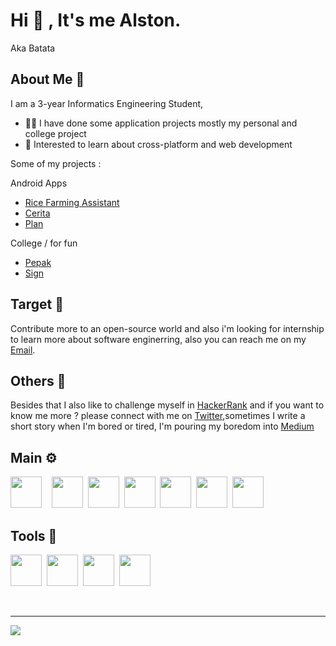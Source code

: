 # Hi 👋 , It's me Alston.         
                            
Aka Batata

## About Me 👀 

I am a 3-year Informatics Engineering Student,
-  👨‍💻 I have done some  application projects mostly my personal and college project 
-  👀 Interested to learn about cross-platform  and  web development 

Some of my projects :

Android Apps
- [Rice Farming Assistant](https://github.com/Alstonargodi/Rifsa-apps)
- [Cerita](https://github.com/Alstonargodi/Cerita)
- [Plan](https://github.com/Alstonargodi/Plan)

College / for fun
- [Pepak](https://github.com/Alstonargodi/Pepak)
- [Sign](https://github.com/Alstonargodi/Sign)

## Target 🎯

Contribute more to an open-source world and also i'm looking for internship to learn more about software enginerring, also you can reach me on my [Email](mailto:alstonargodi01@gmail.com).

## Others 📝 

Besides that I also like to challenge myself in [HackerRank](https://www.hackerrank.com/alstonargodi01) and if you want to know me more ? please connect with me on  [Twitter](https://twitter.com/ArgodiI),sometimes I write a short story when I'm bored or tired, I'm pouring my boredom into [Medium](https://medium.com/@alstonargodi)

## Main ⚙️

<img height="50" width="50" src="https://cdn.jsdelivr.net/gh/devicons/devicon/icons/kotlin/kotlin-original.svg" />&nbsp;&nbsp;&nbsp;&nbsp;<img height="50" width="50" src="https://cdn.jsdelivr.net/gh/devicons/devicon/icons/javascript/javascript-original.svg" />&nbsp;&nbsp;<img height="50" width="50" src="https://cdn.jsdelivr.net/gh/devicons/devicon/icons/python/python-original.svg" />&nbsp;&nbsp;<img height="50" width="50" src="https://cdn.jsdelivr.net/gh/devicons/devicon/icons/java/java-original.svg" />&nbsp;&nbsp;<img height="50" width="50" src="https://cdn.jsdelivr.net/gh/devicons/devicon/icons/cplusplus/cplusplus-original.svg" />&nbsp;&nbsp;<img height="50" width="50" src="https://cdn.jsdelivr.net/gh/devicons/devicon/icons/tailwindcss/tailwindcss-plain.svg" />&nbsp;&nbsp;<img height="50" width="50" src="https://cdn.jsdelivr.net/gh/devicons/devicon/icons/firebase/firebase-plain.svg" />
          
## Tools 🧰

<img height="50" width="50" src="https://cdn.jsdelivr.net/gh/devicons/devicon/icons/androidstudio/androidstudio-original.svg"/>&nbsp;&nbsp;<img height="50" width="50" src="https://cdn.jsdelivr.net/gh/devicons/devicon/icons/intellij/intellij-original.svg" />&nbsp;&nbsp;<img height="50" width="50" src="https://cdn.jsdelivr.net/gh/devicons/devicon/icons/vscode/vscode-original.svg" />&nbsp;&nbsp;<img height="50" width="50" src="https://cdn.jsdelivr.net/gh/devicons/devicon/icons/jupyter/jupyter-original-wordmark.svg" />
                                                                                                                         
     
<br />

---


![](https://komarev.com/ghpvc/?username=rogerboto&color=blue)

[twitter]: https://twitter.com/ArgodiI

